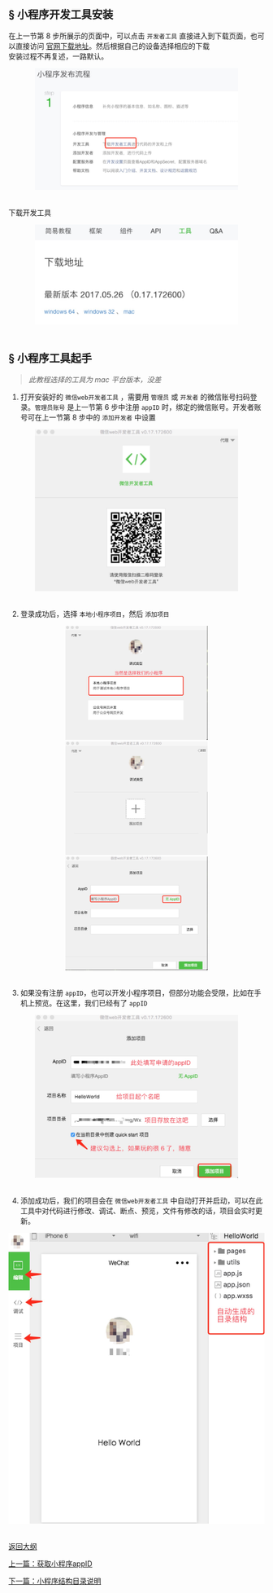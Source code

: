 ## <a>&sect; 小程序开发工具安装</a>
在上一节第 8 步所展示的页面中，可以点击 `开发者工具` 直接进入到下载页面，也可以直接访问 [官网下载地址](https://mp.weixin.qq.com/debug/wxadoc/dev/devtools/download.html)。然后根据自己的设备选择相应的下载  
安装过程不再复述，一路默认。  
  
<div align="center">
  <img src="./images/WechatIMG10.jpeg" width="400">
</div>
<br>  

下载开发工具

<div align="center">
  <img src="./images/WechatIMG11.jpeg" width="400">
</div>  
<br>  

## <a>&sect; 小程序工具起手</a>  
> *此教程选择的工具为 mac 平台版本，没差*  
1. 打开安装好的 `微信web开发者工具` ，需要用 `管理员` 或 `开发者` 的微信账号扫码登录。`管理员账号` 是上一节第 6 步中注册 `appID` 时，绑定的微信账号。开发者账号可在上一节第 8 步中的 `添加开发者` 中设置

<div align="center">
  <img src="./images/WechatIMG12.jpeg" width="400">
</div>  
<br>  

2. 登录成功后，选择 `本地小程序项目`，然后 `添加项目`

<div align="center">
  <img src="./images/WechatIMG13.jpeg" width="280">
  <img src="./images/WechatIMG14.jpeg" width="280">
  <img src="./images/WechatIMG15.jpeg" width="280">
</div>  
<br>  

3. 如果没有注册 `appID`，也可以开发小程序项目，但部分功能会受限，比如在手机上预览。在这里，我们已经有了 `appID`

<div align="center">
  <img src="./images/WechatIMG16.jpeg" width="400">
</div>
<br>  

4. 添加成功后，我们的项目会在 `微信web开发者工具` 中自动打开并启动，可以在此工具中对代码进行修改、调试、断点、预览，文件有修改的话，项目会实时更新。 

<div align="center">
  <img src="./images/WechatIMG17.jpeg" width="600">
</div>
<br>  

<a href="../readme.md">返回大纲</a>  

<a href="./ch1-1.md">上一篇：获取小程序appID</a>

<a href="./ch1-3.md">下一篇：小程序结构目录说明</a>
